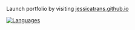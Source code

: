 Launch portfolio by visiting [jessicatrans.github.io](https://jessicatrans.github.io/)

[![Languages](https://skillicons.dev/icons?i=html,css,js&theme=light)](https://jessicatrans.github.io/)
